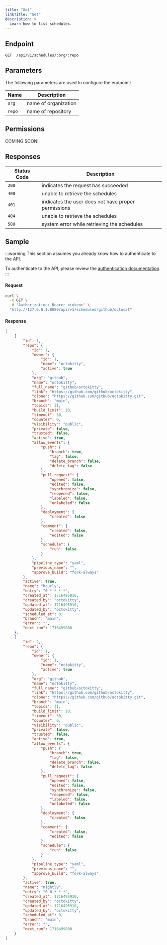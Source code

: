 ```yaml
---
title: "Get"
linkTitle: "Get"
description: >
  Learn how to list schedules.
---
```


## Endpoint

```
GET  /api/v1/schedules/:org/:repo
```

## Parameters

The following parameters are used to configure the endpoint:

| Name   | Description          |
|--------|----------------------|
| `org`  | name of organization |
| `repo` | name of repository   |

## Permissions

COMING SOON!

## Responses

| Status Code | Description                                         |
|-------------|-----------------------------------------------------|
| `200`       | indicates the request has succeeded                 |
| `400`       | unable to retrieve the schedules                    |
| `401`       | indicates the user does not have proper permissions |
| `404`       | unable to retrieve the schedules                    |
| `500`       | system error while retrieving the schedules         |

## Sample

:::warning
This section assumes you already know how to authenticate to the API.

To authenticate to the API, please review the [authentication documentation](/docs/reference/api/authentication.md).
:::

#### Request

```sh
curl \
  -X GET \
  -H "Authorization: Bearer <token>" \
  "http://127.0.0.1:8080/api/v1/schedules/github/octocat"
```

#### Response

```json
[
	{
		"id": 1,
		"repo": {
			"id": 1,
			"owner": {
				"id": 1,
				"name": "octokitty",
				"active": true
			},
			"org": "github",
			"name": "octokitty",
			"full_name": "github/octokitty",
			"link": "https://github.com/github/octokitty",
			"clone": "https://github.com/github/octokitty.git",
			"branch": "main",
			"topics": [],
			"build_limit": 10,
			"timeout": 30,
			"counter": 0,
			"visibility": "public",
			"private": false,
			"trusted": false,
			"active": true,
			"allow_events": {
				"push": {
					"branch": true,
					"tag": false,
					"delete_branch": false,
					"delete_tag": false
				},
				"pull_request": {
					"opened": false,
					"edited": false,
					"synchronize": false,
					"reopened": false,
					"labeled": false,
					"unlabeled": false
				},
				"deployment": {
					"created": false
				},
				"comment": {
					"created": false,
					"edited": false
				},
				"schedule": {
					"run": false
				}
			},
			"pipeline_type": "yaml",
			"previous_name": "",
			"approve_build": "fork-always"
		},
		"active": true,
		"name": "hourly",
		"entry": "0 * * * *",
		"created_at": 1716495910,
		"created_by": "octokitty",
		"updated_at": 1716495910,
		"updated_by": "octokitty",
		"scheduled_at": 0,
		"branch": "main",
		"error": "",
		"next_run": 1716499800
	},
	{
		"id": 2,
		"repo": {
			"id": 1,
			"owner": {
				"id": 1,
				"name": "octokitty",
				"active": true
			},
			"org": "github",
			"name": "octokitty",
			"full_name": "github/octokitty",
			"link": "https://github.com/github/octokitty",
			"clone": "https://github.com/github/octokitty.git",
			"branch": "main",
			"topics": [],
			"build_limit": 10,
			"timeout": 30,
			"counter": 0,
			"visibility": "public",
			"private": false,
			"trusted": false,
			"active": true,
			"allow_events": {
				"push": {
					"branch": true,
					"tag": false,
					"delete_branch": false,
					"delete_tag": false
				},
				"pull_request": {
					"opened": false,
					"edited": false,
					"synchronize": false,
					"reopened": false,
					"labeled": false,
					"unlabeled": false
				},
				"deployment": {
					"created": false
				},
				"comment": {
					"created": false,
					"edited": false
				},
				"schedule": {
					"run": false
				}
			},
			"pipeline_type": "yaml",
			"previous_name": "",
			"approve_build": "fork-always"
		},
		"active": true,
		"name": "nightly",
		"entry": "0 0 * * *",
		"created_at": 1716495910,
		"created_by": "octokitty",
		"updated_at": 1716495910,
		"updated_by": "octokitty",
		"scheduled_at": 0,
		"branch": "main",
		"error": "",
		"next_run": 1716499800
	}
]
```